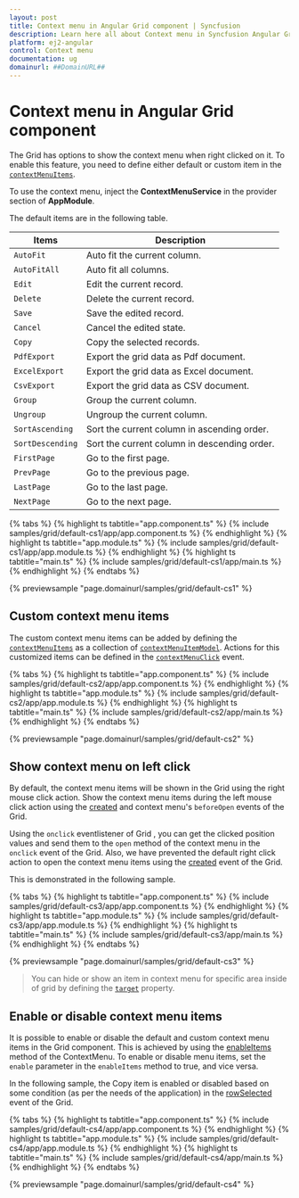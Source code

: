 ```yaml
---
layout: post
title: Context menu in Angular Grid component | Syncfusion
description: Learn here all about Context menu in Syncfusion Angular Grid component of Syncfusion Essential JS 2 and more.
platform: ej2-angular
control: Context menu 
documentation: ug
domainurl: ##DomainURL##
---
```


# Context menu in Angular Grid component

The Grid has options to show the context menu when right clicked on it. To enable this feature, you need to define either default or custom item in the [`contextMenuItems`](https://ej2.syncfusion.com/angular/documentation/api/grid/#contextmenuitems).

To use the context menu, inject the **ContextMenuService** in the provider section of **AppModule**.

The default items are in the following table.

Items| Description
----|----
`AutoFit`|  Auto fit the current column.
`AutoFitAll` | Auto fit all columns.
`Edit`|  Edit the current record.
`Delete` | Delete the current record.
`Save` | Save the edited record.
`Cancel` | Cancel the edited state.
`Copy` | Copy the selected records.
`PdfExport` | Export the grid data as Pdf document.
`ExcelExport` | Export the grid data as Excel document.
`CsvExport` | Export the grid data as CSV document.
`Group` | Group the current column.
`Ungroup` | Ungroup the current column.
`SortAscending` | Sort the current column in ascending order.
`SortDescending` | Sort the current column in descending order.
`FirstPage` | Go to the first page.
`PrevPage` | Go to the previous page.
`LastPage` | Go to the last page.
`NextPage` | Go to the next page.

{% tabs %}
{% highlight ts tabtitle="app.component.ts" %}
{% include samples/grid/default-cs1/app/app.component.ts %}
{% endhighlight %}
{% highlight ts tabtitle="app.module.ts" %}
{% include samples/grid/default-cs1/app/app.module.ts %}
{% endhighlight %}
{% highlight ts tabtitle="main.ts" %}
{% include samples/grid/default-cs1/app/main.ts %}
{% endhighlight %}
{% endtabs %}
  
{% previewsample "page.domainurl/samples/grid/default-cs1" %}

## Custom context menu items

The custom context menu items can be added by defining the [`contextMenuItems`](https://ej2.syncfusion.com/angular/documentation/api/grid/#contextmenuitems) as a collection of [`contextMenuItemModel`](https://ej2.syncfusion.com/angular/documentation/api/grid/contextMenuItemModel). Actions for this customized items can be defined in the [`contextMenuClick`](https://ej2.syncfusion.com/angular/documentation/api/grid/#contextmenuclick) event.

{% tabs %}
{% highlight ts tabtitle="app.component.ts" %}
{% include samples/grid/default-cs2/app/app.component.ts %}
{% endhighlight %}
{% highlight ts tabtitle="app.module.ts" %}
{% include samples/grid/default-cs2/app/app.module.ts %}
{% endhighlight %}
{% highlight ts tabtitle="main.ts" %}
{% include samples/grid/default-cs2/app/main.ts %}
{% endhighlight %}
{% endtabs %}
  
{% previewsample "page.domainurl/samples/grid/default-cs2" %}

## Show context menu on left click

By default, the context menu items will be shown in the Grid using the right mouse click action. Show the context menu items during the left mouse click action using the [created](https://ej2.syncfusion.com/angular/documentation/api/grid/#created) and context menu's `beforeOpen` events of the Grid.

Using the `onclick` eventlistener of Grid , you can get the clicked position values and send them to the `open` method of the context menu in the `onclick` event of the Grid. Also, we have prevented the default right click action to open the context menu items using the [created](https://ej2.syncfusion.com/angular/documentation/api/grid/#created) event of the Grid.

This is demonstrated in the following sample.

{% tabs %}
{% highlight ts tabtitle="app.component.ts" %}
{% include samples/grid/default-cs3/app/app.component.ts %}
{% endhighlight %}
{% highlight ts tabtitle="app.module.ts" %}
{% include samples/grid/default-cs3/app/app.module.ts %}
{% endhighlight %}
{% highlight ts tabtitle="main.ts" %}
{% include samples/grid/default-cs3/app/main.ts %}
{% endhighlight %}
{% endtabs %}
  
{% previewsample "page.domainurl/samples/grid/default-cs3" %}

> You can hide or show an item in context menu for specific area inside of grid by defining the [`target`](https://ej2.syncfusion.com/angular/documentation/api/grid/contextMenuItemModel/#target) property.

## Enable or disable context menu items

It is possible to enable or disable the default and custom context menu items in the Grid component. This is achieved by using the [enableItems](https://ej2.syncfusion.com/angular/documentation/api/context-menu/#enableitems) method of the ContextMenu. To enable or disable menu items, set the `enable` parameter in the `enableItems` method to true, and vice versa.

In the following sample, the Copy item is enabled or disabled based on some condition (as per the needs of the application) in the [rowSelected](https://ej2.syncfusion.com/angular/documentation/api/grid#rowselected) event of the Grid.

{% tabs %}
{% highlight ts tabtitle="app.component.ts" %}
{% include samples/grid/default-cs4/app/app.component.ts %}
{% endhighlight %}
{% highlight ts tabtitle="app.module.ts" %}
{% include samples/grid/default-cs4/app/app.module.ts %}
{% endhighlight %}
{% highlight ts tabtitle="main.ts" %}
{% include samples/grid/default-cs4/app/main.ts %}
{% endhighlight %}
{% endtabs %}
  
{% previewsample "page.domainurl/samples/grid/default-cs4" %}